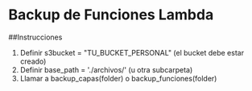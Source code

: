 # Backup de Funciones Lambda

##Instrucciones

1. Definir s3bucket = "TU_BUCKET_PERSONAL" (el bucket debe estar creado)
2. Definir base_path = './archivos/' (u otra subcarpeta)
3. Llamar a backup_capas(folder) o backup_funciones(folder)



